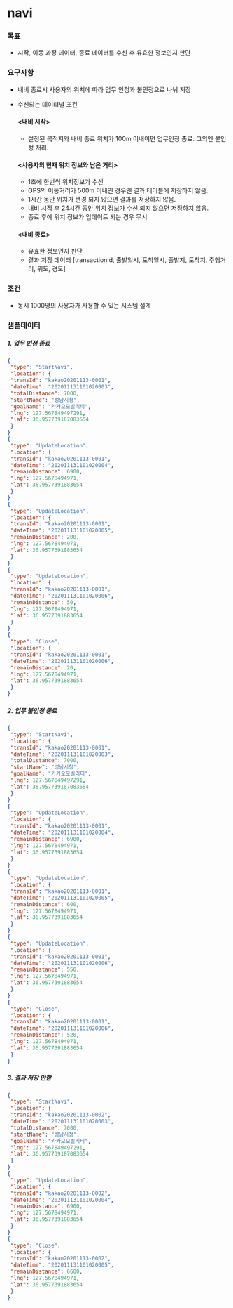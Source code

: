 # navi

### 목표
- 시작, 이동 과정 데이터, 종료 데이터를 수신 후 유효한 정보인지 판단

### 요구사항
- 내비 종료시 사용자의 위치에 따라 업무 인정과 불인정으로 나눠 저장
- 수신되는 데이터별 조건
  #### <내비 시작>
  - 설정된 목적지와 내비 종료 위치가 100m 이내이면 업무인정 종료. 그외엔 불인정 처리.

  #### <사용자의 현재 위치 정보와 남은 거리>
  - 1초에 한번씩 위치정보가 수신
  - GPS의 이동거리가 500m 이내인 경우엔 결과 테이블에 저장하지 않음.
  - 1시간 동안 위치가 변경 되지 않으면 결과를 저장하지 않음.
  - 내비 시작 후 24시간 동안 위치 정보가 수신 되지 않으면 저장하지 않음.
  - 종료 후에 위치 정보가 업데이트 되는 경우 무시

  #### <내비 종료>
  - 유효한 정보인지 판단 
  - 결과 저장 데이터 [transactionId, 출발일시, 도착일시, 출발지, 도착지, 주행거리, 위도, 경도]

### 조건
- 동시 1000명의 사용자가 사용할 수 있는 시스템 설계

### 샘플데이터 
##### 1. 업무 인정 종료
``` json
{
 "type": "StartNavi",
 "location": {
 "transId": "kakao20201113-0001",
 "dateTime": "202011131101020003",
 "totalDistance": 7000,
 "startName": "성남시청",
 "goalName": "카카오모빌리티",
 "lng": 127.567849497291,
 "lat": 36.957739187083654
 }
}
{
 "type": "UpdateLocation",
 "location": {
 "transId": "kakao20201113-0001",
 "dateTime": "202011131101020004",
 "remainDistance": 6900,
 "lng": 127.5678494971,
 "lat": 36.9577391883654
 }
}
{
 "type": "UpdateLocation",
 "location": {
 "transId": "kakao20201113-0001",
 "dateTime": "202011131101020005",
 "remainDistance": 200,
 "lng": 127.5678494971,
 "lat": 36.9577391883654
 }
}
{
 "type": "UpdateLocation",
 "location": {
 "transId": "kakao20201113-0001",
 "dateTime": "202011131101020006",
 "remainDistance": 50,
 "lng": 127.5678494971,
 "lat": 36.9577391883654
 }
}
{
 "type": "Close",
 "location": {
 "transId": "kakao20201113-0001",
 "dateTime": "202011131101020006",
 "remainDistance": 20,
 "lng": 127.5678494971,
 "lat": 36.9577391883654
 }
}

```
##### 2. 업무 불인정 종료
``` json
{
 "type": "StartNavi",
 "location": {
 "transId": "kakao20201113-0001",
 "dateTime": "202011131101020003",
 "totalDistance": 7000,
 "startName": "성남시청",
 "goalName": "카카오모빌리티",
 "lng": 127.567849497291,
 "lat": 36.957739187083654
 }
}
{
 "type": "UpdateLocation",
 "location": {
 "transId": "kakao20201113-0001",
 "dateTime": "202011131101020004",
 "remainDistance": 6900,
 "lng": 127.5678494971,
 "lat": 36.9577391883654
 }
}
{
 "type": "UpdateLocation",
 "location": {
 "transId": "kakao20201113-0001",
 "dateTime": "202011131101020005",
 "remainDistance": 600,
 "lng": 127.5678494971,
 "lat": 36.9577391883654
 }
}
{
 "type": "UpdateLocation",
 "location": {
 "transId": "kakao20201113-0001",
 "dateTime": "202011131101020006",
 "remainDistance": 550,
 "lng": 127.5678494971,
 "lat": 36.9577391883654
 }
}
{
 "type": "Close",
 "location": {
 "transId": "kakao20201113-0001",
 "dateTime": "202011131101020006",
 "remainDistance": 520,
 "lng": 127.5678494971,
 "lat": 36.9577391883654
 }
}

```
##### 3. 결과 저장 안함
``` json
{
 "type": "StartNavi",
 "location": {
 "transId": "kakao20201113-0002",
 "dateTime": "202011131101020003",
 "totalDistance": 7000,
 "startName": "성남시청",
 "goalName": "카카오모빌리티",
 "lng": 127.567849497291,
 "lat": 36.957739187083654
 }
}
{
 "type": "UpdateLocation",
 "location": {
 "transId": "kakao20201113-0002",
 "dateTime": "202011131101020004",
 "remainDistance": 6900,
 "lng": 127.5678494971,
 "lat": 36.9577391883654
 }
}
{
 "type": "Close",
 "location": {
 "transId": "kakao20201113-0002",
 "dateTime": "202011131101020005",
 "remainDistance": 6600,
 "lng": 127.5678494971,
 "lat": 36.9577391883654
 }
}
```

